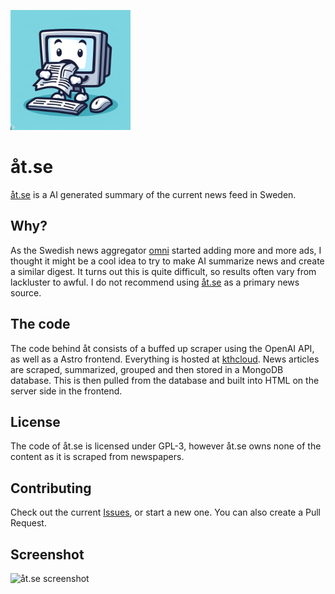 ![åt.se logo](https://github.com/pierrelefevre/at_se/blob/main/frontend/public/android-chrome-192x192.png?raw=true)

# åt.se
[åt.se](https://åt.se) is a AI generated summary of the current news feed in Sweden.

## Why?
As the Swedish news aggregator [omni](https://omni.se) started adding more and more ads, I thought it might be a cool idea to try to make AI summarize news and create a similar digest.
It turns out this is quite difficult, so results often vary from lackluster to awful. I do not recommend using [åt.se](https://åt.se) as a primary news source.

## The code
The code behind åt consists of a buffed up scraper using the OpenAI API, as well as a Astro frontend. Everything is hosted at [kthcloud](https://cloud.cbh.kth.se). 
News articles are scraped, summarized, grouped and then stored in a MongoDB database. This is then pulled from the database and built into HTML on the server side in the frontend.

## License
The code of åt.se is licensed under GPL-3, however åt.se owns none of the content as it is scraped from newspapers.

## Contributing
Check out the current [Issues](https://github.com/pierrelefevre/at_se/issues), or start a new one. You can also create a Pull Request.

## Screenshot
![åt.se screenshot](https://github.com/pierrelefevre/at_se/assets/35996839/b7b81164-1951-45c5-977c-7f0a40a7cfb8)
